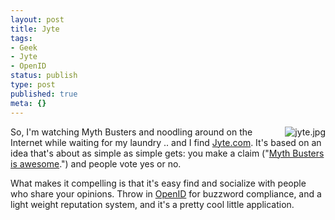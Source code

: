 ```yaml
---
layout: post
title: Jyte
tags:
- Geek
- Jyte
- OpenID
status: publish
type: post
published: true
meta: {}
---
```

<a href="http://jyte.com/" target="_blank"><img src="http://wp.peat.org/wp-content/uploads/2007/03/jyte.jpg" alt="jyte.jpg" align="right" /></a>So, I'm watching Myth Busters and noodling around on the Internet while waiting for my laundry .. and I find <a href="http://jyte.com/" target="_blank">Jyte.com</a>.  It's based on an idea that's about as simple as simple gets:  you make a claim ("<a href="http://jyte.com/cl/myth-busters-is-awesome" target="_blank">Myth Busters is awesome</a>.") and people vote yes or no.

What makes it compelling is that it's easy find and socialize with people who share your opinions.  Throw in <a href="http://openid.net/" target="_blank">OpenID</a> for buzzword compliance, and a light weight reputation system, and it's a pretty cool little application.
